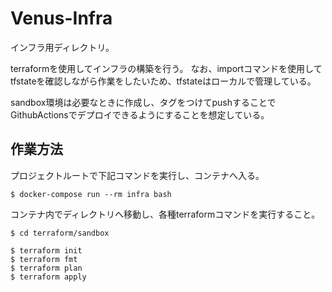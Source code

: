 # Venus-Infra

インフラ用ディレクトリ。

terraformを使用してインフラの構築を行う。
なお、importコマンドを使用してtfstateを確認しながら作業をしたいため、tfstateはローカルで管理している。

sandbox環境は必要なときに作成し、タグをつけてpushすることでGithubActionsでデプロイできるようにすることを想定している。

## 作業方法

プロジェクトルートで下記コマンドを実行し、コンテナへ入る。

```
$ docker-compose run --rm infra bash
```

コンテナ内でディレクトリへ移動し、各種terraformコマンドを実行すること。

```
$ cd terraform/sandbox

$ terraform init
$ terraform fmt
$ terraform plan
$ terraform apply
```

